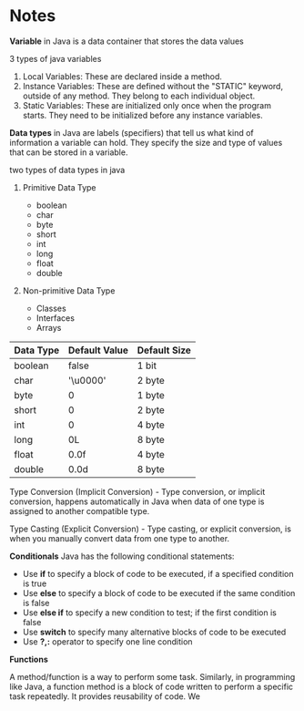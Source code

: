 # Notes

**Variable** in Java is a data container that stores the data values

3 types of java variables

1. Local Variables: These are declared inside a method.
2. Instance Variables: These are defined without the "STATIC" keyword, outside of any method. They belong to each individual object.
3. Static Variables: These are initialized only once when the program starts. They need to be initialized before any instance variables.

**Data types** in Java are labels (specifiers) that tell us what kind of information a variable can hold. They specify the size and type of values that can be stored in a variable.

two types of data types in java

1. Primitive Data Type

   - boolean
   - char
   - byte
   - short
   - int
   - long
   - float
   - double

2. Non-primitive Data Type

   - Classes
   - Interfaces
   - Arrays

| Data Type | Default Value | Default Size |
| --------- | ------------- | ------------ |
| boolean   | false         | 1 bit        |
| char      | '\u0000'      | 2 byte       |
| byte      | 0             | 1 byte       |
| short     | 0             | 2 byte       |
| int       | 0             | 4 byte       |
| long      | 0L            | 8 byte       |
| float     | 0.0f          | 4 byte       |
| double    | 0.0d          | 8 byte       |

Type Conversion (Implicit Conversion) - Type conversion, or implicit conversion, happens automatically in Java when data of one type is assigned to another compatible type.

Type Casting (Explicit Conversion) - Type casting, or explicit conversion, is when you manually convert data from one type to another.

**Conditionals**
Java has the following conditional statements:

- Use **if** to specify a block of code to be executed, if a specified condition is true
- Use **else** to specify a block of code to be executed if the same condition is false
- Use **else if** to specify a new condition to test; if the first condition is false
- Use **switch** to specify many alternative blocks of code to be executed
- Use **?,:** operator to specify one line condition

**Functions**

A method/function is a way to perform some task. Similarly, in programming like Java, a function method is a block of code written to perform a specific task repeatedly. It provides reusability of code. We
